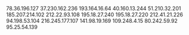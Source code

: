78.36.196.127
37.230.162.236
193.164.16.64
40.160.13.244
51.210.32.201
185.207.214.102
212.22.93.108
195.18.27.240
195.18.27.220
212.41.21.226
94.198.53.104
216.245.177.107
141.98.19.169
109.248.4.15
80.242.59.92
95.25.54.139
